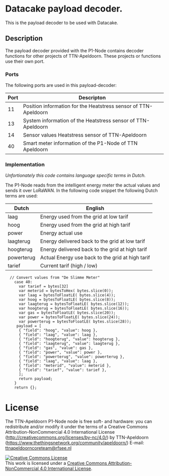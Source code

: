 # Datacake payload decoder.
This is the payload decoder to be used with Datacake.

## Description
The payload decoder provided with the P1-Node contains decoder functions for other projects of TTN-Apeldoorn. These projects or functions use their own port.

### Ports
The following ports are used in this payload-decoder:

Port  | Descripton
------|---------------------------------
11    | Position information for the Heatstress sensor of TTN-Apeldoorn
13    | System information of the Heatstress sensor of TTN-Apeldoorn
14    | Sensor values Heatstress sensor of TTN-Apeldoorn
40    | Smart meter information of the P1-Node of TTN Apeldoorn

### Implementation
<em>Unfortionately this code contains language specific terms in Dutch.</em>

The P1-Node reads from the intelligent energy meter the actual values and sends it over LoRaWAN.
In the following code snippet the following Dutch terms are used:

Dutch     | English
----------|--------------------
laag      | Energy used from the grid at low tarif
hoog      | Energy used from the grid at high tarif
power     | Energy actual use
laagterug | Energy delivered back to the grid at low tarif
hoogterug | Energy delivered back to the grid at high tarif
powerterug| Actual Energy use back to the grid at high tarif
tarief    | Current tarif (high / low)

```
  // Convert values from "De Slimme Meter"
    case 40: 
      var tarief = bytes[32]
      var meterid = bytesToHex( bytes.slice(0));
      var laag = bytesToFloatLE( bytes.slice(4));
      var hoog = bytesToFloatLE( bytes.slice(8));
      var laagterug = bytesToFloatLE( bytes.slice(12));
      var hoogterug = bytesToFloatLE( bytes.slice(16));
      var gas = bytesToFloatLE( bytes.slice(20));
      var power = bytesToFloatLE( bytes.slice(24));
      var powerterug = bytesToFloatLE( bytes.slice(28));
     payload = [
      { "field": "hoog", "value": hoog },
      { "field": "laag", "value": laag }, 
      { "field": "hoogterug", "value": hoogterug },
      { "field": "laagterug", "value": laagterug }, 
      { "field": "gas", "value": gas }, 
      { "field": "power", "value": power },
      { "field": "powerterug", "value": powerterug }, 
      { "field": "laag", "value": laag }, 
      { "field": "meterid", "value": meterid },
      { "field": "tarief", "value": tarief }, 
      ];
      return payload;
    }
    return {};
```
# License

The TTN-Apeldoorn P1-Node node is free soft- and hardware:
you can redistribute and/or modify it under the terms of a Creative Commons Attribution-NonCommercial 4.0 International License (http://creativecommons.org/licenses/by-nc/4.0/) by TTN-Apeldoorn (https://www.thethingsnetwork.org/community/apeldoorn/) E-mail: ttnapeldoorncoreteam@rfsee.nl

<a rel="license" href="http://creativecommons.org/licenses/by-nc/4.0/"><img alt="Creative Commons License" style="border-width:0" src="https://i.creativecommons.org/l/by-nc/4.0/88x31.png" /></a><br />This work is licensed under a <a rel="license" href="http://creativecommons.org/licenses/by-nc/4.0/">Creative Commons Attribution-NonCommercial 4.0 International License</a>.